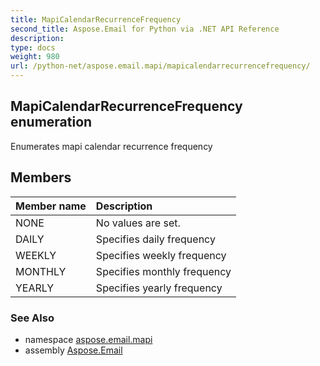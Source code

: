 ```yaml
---
title: MapiCalendarRecurrenceFrequency
second_title: Aspose.Email for Python via .NET API Reference
description: 
type: docs
weight: 980
url: /python-net/aspose.email.mapi/mapicalendarrecurrencefrequency/
---
```


## MapiCalendarRecurrenceFrequency enumeration

Enumerates mapi calendar recurrence frequency

## Members
| Member name | Description |
| :- | :- |
|NONE|No values are set.|
|DAILY|Specifies daily frequency|
|WEEKLY|Specifies weekly frequency|
|MONTHLY|Specifies monthly frequency|
|YEARLY|Specifies yearly frequency|

### See Also

* namespace [aspose.email.mapi](/email/python-net/aspose.email.mapi/)
* assembly [Aspose.Email](/email/python-net/)

